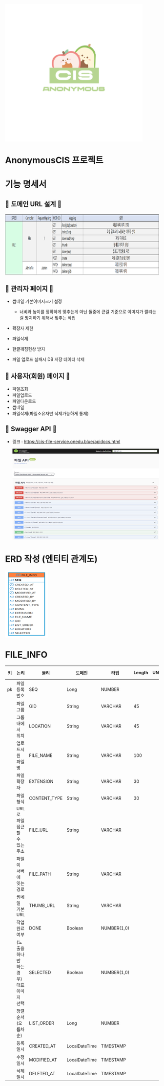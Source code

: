   <img src="src/main/resources/images/logo.png" width="450px" height="450px" style="vertical-align: middle;">

# AnonymousCIS 프로젝트

# 기능 명세서

## 🔹 도메인 URL 설계 🔹
<img src="src/main/resources/images/FILE.png" width="1200px" height="200px" style="vertical-align: middle;">

## 🔹 관리자 페이지 🔹
- 썸네일 기본이미지크기 설정
  - 너비와 높이를 정확하게 맞추는게 아닌 둘중에 큰걸 기준으로 이미지가 짤리는걸 방지하기 위해서 맞추는 작업


- 확장자 제한
- 파일삭제
- 한글깨짐현상 방지
- 파일 업로드 실패시 DB 저장 데이터 삭제


## 🔹 사용자(회원) 페이지 🔹
- 파일조회
- 파일업로드
- 파일다운로드
- 썸네일
- 파일삭제(파일소유자만 삭제가능하게 통제)

## 🔹 Swagger API 🔹
- 링크 : https://cis-file-service.onedu.blue/apidocs.html

  <img src="src/main/resources/images/swagger.png" width="1200px" height="300px" style="vertical-align: middle;">


# ERD 작성 (엔티티 관계도)
<img src="src/main/resources/images/MSA_PROJECT%20-%20FILE_INFO.png" width="140px" height="220px" style="vertical-align: middle;">


# FILE_INFO
| 키  | 논리 | 물리           | 도메인 | 타입          | Length | UNIQUE | NULL허용 | 기본값 |
|:--:|-----------------------|--------------|---------------|-------------|--------|--|------|---|
| pk | 파일 등록 번호                  | SEQ          | Long          | NUMBER      |        |        |
|    | 파일 그룹                     | GID          | String        | VARCHAR     | 45     |        | N      |   |       |
|    | 그룹 내에서 위치                 | LOCATION     | String        | VARCHAR     | 45     |        |        |   |  |
|    | 업로드시 원 파일명                | FILE_NAME    | String        | VARCHAR     | 100    |        | N      |   |       |
|    | 파일 확장자                    | EXTENSION    | String        | VARCHAR     | 30     |         |        |   |       |
|    | 파일 형식                     | CONTENT_TYPE | String        | VARCHAR     | 30     |        |        |
|    | URL로 파일 접근할 수 있는 주소       | FILE_URL     | String        | VARCHAR     |        |        |        |   |       |
|    | 파일이 서버에 잇는 경로             | FILE_PATH    | String        | VARCHAR     |        |        |        |   |       |
|    | 썸네일 기본 URL                | THUMB_URL    | String        | VARCHAR     |        |        |        |   |       |
|    | 작업 완료 여부                  | DONE         | Boolean       | NUMBER(1,0) |        |        |        |   |       |
|    | (노출을 하나만 하는 경우) 대표 이미지 선택 | SELECTED     | Boolean       |  NUMBER(1,0)     |        |        |        |   |       |
|    | 정렬 순서 (오름차순)              | LIST_ORDER   | Long          | NUMBER      |        |        |        |   |       |
|    | 등록일시                      | CREATED_AT   | LocalDateTime | TIMESTAMP        |        |         |        | SYSDATE 
|    | 수정일시                      | MODIFIED_AT  | LocalDateTime | TIMESTAMP        |        |         |        | SYSDATE 
|    | 삭제일시                      | DELETED_AT   | LocalDateTime | TIMESTAMP        |        |         |        | SYSDATE 









